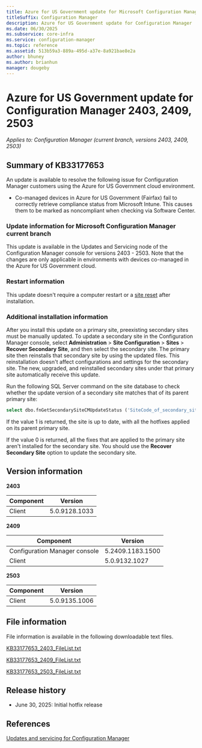 ```yaml
---
title: Azure for US Government update for Microsoft Configuration Manager
titleSuffix: Configuration Manager
description: Azure for US Government update for Configuration Manager
ms.date: 06/30/2025
ms.subservice: core-infra
ms.service: configuration-manager
ms.topic: reference
ms.assetid: 513b59a3-889a-495d-a37e-8a921bae8e2a
author: bhuney
ms.author: brianhun
manager: dougeby
---
```


# Azure for US Government update for Configuration Manager 2403, 2409, 2503

*Applies to: Configuration Manager (current branch, versions 2403, 2409, 2503)*

## Summary of KB33177653
<!-- 33177653 -->
An update is available to resolve the following issue for Configuration Manager customers using the Azure for US Government cloud environment.
- Co-managed devices in Azure for US Government (Fairfax) fail to correctly retrieve compliance status from Microsoft Intune. This causes them to be marked as noncompliant when checking via Software Center.


### Update information for Microsoft Configuration Manager current branch

This update is available in the Updates and Servicing node of the Configuration Manager console for versions 2403 - 2503.
Note that the changes are only applicable in environments with devices co-managed in the Azure for US Government cloud.

### Restart information

This update doesn't require a computer restart or a [site reset](../../core/servers/manage/modify-your-infrastructure.md#bkmk_reset) after installation.

### Additional installation information

After you install this update on a primary site, preexisting secondary sites must be manually updated. To update a secondary site in the Configuration Manager console, select **Administration** > **Site Configuration** > **Sites** >  **Recover Secondary Site**, and then select the secondary site. The primary site then reinstalls that secondary site by using the updated files. This reinstallation doesn't affect configurations and settings for the secondary site. The new, upgraded, and reinstalled secondary sites under that primary site automatically receive this update.

Run the following SQL Server command on the site database to check whether the update version of a secondary site matches that of its parent primary site:
   ```sql
   select dbo.fnGetSecondarySiteCMUpdateStatus ('SiteCode_of_secondary_site')
   ```
If the value 1 is returned, the site is up to date, with all the hotfixes applied on its parent primary site.

If the value 0 is returned, all the fixes that are applied to the primary site aren't installed for the secondary site. You should use the **Recover Secondary Site** option to update the secondary site.

## Version information
**2403**

| Component | Version |
|---|---|
| Client | 5.0.9128.1033 |

**2409**

| Component | Version |
|---|---|
| Configuration Manager console | 5.2409.1183.1500 |
| Client | 5.0.9132.1027 |

**2503**

| Component | Version |
|---|---|
| Client | 5.0.9135.1006 |

## File information
File information is available in the following downloadable text files.

[KB33177653_2403_FileList.txt](https://aka.ms/KB33177653_2403_FileList)

[KB33177653_2409_FileList.txt](https://aka.ms/KB33177653_2409_FileList)

[KB33177653_2503_FileList.txt](https://aka.ms/KB33177653_2503_FileList)

## Release history
- June 30, 2025: Initial hotfix release

## References
[Updates and servicing for Configuration Manager](../../core/servers/manage/updates.md)